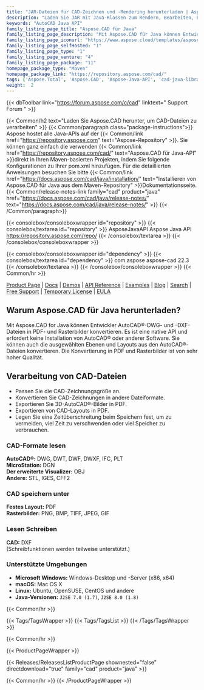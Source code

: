 ```yaml
---
title: "JAR-Dateien für CAD-Zeichnen und -Rendering herunterladen | Aspose.CAD-API"
description: "Laden Sie JAR mit Java-Klassen zum Rendern, Bearbeiten, Berichten und Konvertieren von AutoCAD®-Zeichnungen herunter. Unterstützt 3D-Volumenkörper, konisch, Kugel, Torus, Zylinder, Quader und Keil usw."
keywords: "AutoCAD Java API"
family_listing_page_title: "Aspose.CAD für Java"
family_listing_page_description: "Mit Aspose.CAD für Java können Entwickler AutoCAD DWG- und DXF- sowie DGN-, DWF-, DWFX-, IFC-, IGS-, IGES-, STL-, DWT-, CF2-, CFF2- und OBJ-Dateien in PDF-, SVG-, WMF- und Rasterbilder konvertieren. Es ist eine native API und erfordert keine Installation von AutoCAD oder anderer Software."
family_listing_page_iconurl: "https://www.aspose.cloud/templates/aspose/App_Themes/V3/images/cad/272x272/aspose_cad-for-java-min.png"
family_listing_page_selfHosted: "1"
family_listing_page_type: "1"
family_listing_page_venture: "4"
family_listing_page_package: "11"
homepage_package_type: "Maven"
homepage_package_link: "https://repository.aspose.com/cad/"
tags: ['Aspose.Total', 'Aspose.CAD', 'Aspose-Java-API', 'cad-java-library', 'cad-java-class', 'DWG', 'DXF', 'DGN', 'IFC', 'IGES', 'STL', 'DWT', 'PLT', 'DWF', 'DWFx', 'CFF2', 'OBJ', 'PDF', 'TIFF', 'JPEG', 'PNG', 'GIF', 'BMP', 'Maven', 'Windows', 'Linux', 'Mac', 'J2SE', 'drawing', 'cad-drawing', 'raster-image', 'export-3D', 'autocad', 'cad-layout', 'mesh-model', 'ATTRIB', 'MTEXT', '3D-solids', 'conic', 'sphere', 'torus', 'cylinder', 'box', 'wedge', 'wired-models', '3D-faces', 'Unix']
weight:  2
---
```


{{< dbToolbar link="https://forum.aspose.com/c/cad" linktext=" Support Forum " >}}

{{< Common/h2 text="Laden Sie Aspose.CAD herunter, um CAD-Dateien zu verarbeiten"  >}}
{{< Common/paragraph class="package-instructions">}}
Aspose hostet alle Java-APIs auf der
{{< Common/link href="https://repository.aspose.com" text="Aspose-Repository"  >}}. Sie können ganz einfach die verwenden
{{< Common/link href="https://repository.aspose.com/cad/" text="Aspose.CAD für Java-API"  >}}direkt in Ihren Maven-basierten Projekten, indem Sie folgende Konfigurationen zu Ihrer pom.xml hinzufügen. Für die detaillierten Anweisungen besuchen Sie bitte
{{< Common/link href="https://docs.aspose.com/cad/java/installation/" text="Installieren von Aspose.CAD für Java aus dem Maven-Repository"  >}}Dokumentationsseite.
{{< Common/release-notes-link family="cad" product="java" href="https://docs.aspose.com/cad/java/release-notes/" text="https://docs.aspose.com/cad/java/release-notes/"  >}}
{{< /Common/paragraph>}}

{{< consolebox/consoleboxwrapper id="repository" >}}
   {{< consolebox/textarea id="repository" >}}
      <repository>
      <id>AsposeJavaAPI</id>
      <name>Aspose Java API</name>
      <url>https://repository.aspose.com/repo/</url>
      </repository>
   {{< /consolebox/textarea >}}
{{< /consolebox/consoleboxwrapper >}}

{{< consolebox/consoleboxwrapper id="dependency" >}}
   {{< consolebox/textarea id="dependency" >}}
      <dependency>
      <groupId>com.aspose</groupId>
      <artifactId>aspose-cad</artifactId>
      <version>22.3</version>
      </dependency>
   {{< /consolebox/textarea >}}
{{< /consolebox/consoleboxwrapper >}}
{{< Common/hr >}}

[Product Page](https://products.aspose.com/cad/java) | [Docs](https://docs.aspose.com/cad/java/) | [Demos](https://products.aspose.app/cad/family) | [API Reference](https://apireference.aspose.com/cad/java) | [Examples](https://github.com/aspose-cad/Aspose.CAD-for-Java) | [Blog](https://blog.aspose.com/category/cad/) | [Search](https://search.aspose.com/) | [Free Support](https://forum.aspose.com/c/cad) | [Temporary License](https://purchase.aspose.com/temporary-license) | [EULA](https://about.aspose.com/legal/eula/)

## Warum Aspose.CAD für Java herunterladen?

Mit Aspose.CAD for Java können Entwickler AutoCAD®-DWG- und -DXF-Dateien in PDF- und Rasterbilder konvertieren. Es ist eine native API und erfordert keine Installation von AutoCAD® oder anderer Software. Sie können auch die ausgewählten Ebenen und Layouts aus den AutoCAD®-Dateien konvertieren. Die Konvertierung in PDF und Rasterbilder ist von sehr hoher Qualität.

## Verarbeitung von CAD-Dateien

- Passen Sie die CAD-Zeichnungsgröße an.
- Konvertieren Sie CAD-Zeichnungen in andere Dateiformate.
- Exportieren Sie 3D-AutoCAD®-Bilder in PDF.
- Exportieren von CAD-Layouts in PDF.
- Legen Sie eine Zeitüberschreitung beim Speichern fest, um zu vermeiden, viel Zeit zu verschwenden oder viel Speicher zu verbrauchen.

### CAD-Formate lesen

**AutoCAD®:** DWG, DWT, DWF, DWXF, IFC, PLT\
**MicroStation:** DGN\
**Der erweiterte Visualizer:** OBJ\
**Andere:** STL, IGES, CFF2

### CAD speichern unter

**Festes Layout:** PDF\
**Rasterbilder:** PNG, BMP, TIFF, JPEG, GIF

### Lesen Schreiben

**CAD:** DXF\
(Schreibfunktionen werden teilweise unterstützt.)

### Unterstützte Umgebungen

- **Microsoft Windows:** Windows-Desktop und -Server (x86, x64)
- **macOS:** Mac OS X
- **Linux:** Ubuntu, OpenSUSE, CentOS und andere
- **Java-Versionen:** `J2SE 7.0 (1.7)`, `J2SE 8.0 (1.8)`

{{< Common/hr >}}

{{< Tags/TagsWrapper >}}
{{< Tags/TagsList >}}
{{< /Tags/TagsWrapper >}}

{{< Common/hr >}}

{{< ProductPageWrapper >}}
<!-- ReleasesListProductPage-->
{{< Releases/ReleasesListProductPage shownested="false"  directdownload="true" family="cad" product="java" >}}
<!-- /ReleasesListProductPage-->
{{< Common/hr >}}
{{< /ProductPageWrapper >}}


